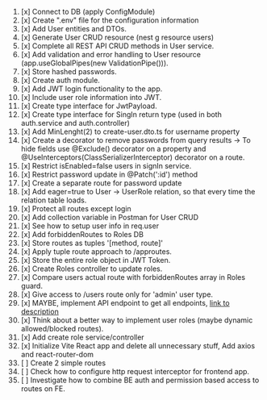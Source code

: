 1. [x] Connect to DB (apply ConfigModule)
2. [x] Create ".env" file for the configuration information
3. [x] Add User entities and DTOs.
4. [x] Generate User CRUD resource (nest g resource users)
5. [x] Complete all REST API CRUD methods in User service.
6. [x] Add validation and error handling to User resource (app.useGlobalPipes(new ValidationPipe())).
7. [x] Store hashed passwords.
8. [x] Create auth module.
9. [x] Add JWT login functionality to the app.
10. [x] Include user role information into JWT.
11. [x] Create type interface for JwtPayload.
12. [x] Create type interface for SingIn return type (used in both auth.service and auth.controller)
13. [x] Add MinLenght(2) to create-user.dto.ts for username property
14. [x] Create a decorator to remove passwords from query results -> To hide fields use @Exclude() decorator on a property and @UseInterceptors(ClassSerializerInterceptor) decorator on a route.
15. [x] Restrict isEnabled=false users in signIn service.
16. [x] Restrict password update in @Patch(':id') method
17. [x] Create a separate route for password update
18. [x] Add eager=true to User -> UserRole relation, so that every time the relation table loads.
19. [x] Protect all routes except login
20. [x] Add collection variable in Postman for User CRUD
21. [x] See how to setup user info in req.user
22. [x] Add forbiddenRoutes to Roles DB
23. [x] Store routes as tuples '[method, route]'
24. [x] Apply tuple route approach to /approutes.
25. [x] Store the entire role object in JWT Token.
26. [x] Create Roles controller to update roles.
27. [x] Compare users actual route with forbiddenRoutes array in Roles guard.
28. [x] Give access to /users route only for 'admin' user type.
29. [x] MAYBE, implement API endpoint to get all endpoints, [link to description](https://stackoverflow.com/questions/58255000/how-can-i-get-all-the-routes-from-all-the-modules-and-controllers-available-on)
30. [x] Think about a better way to implement user roles (maybe dynamic allowed/blocked routes).
31. [x] Add create role service/controller
32. [x] Initialize Vite React app and delete all unnecessary stuff, Add axios and react-router-dom
33. [ ] Create 2 simple routes
34. [ ] Check how to configure http request interceptor for frontend app.
35. [ ] Investigate how to combine BE auth and permission based access to routes on FE.
